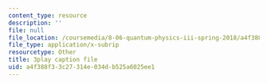 ```yaml
---
content_type: resource
description: ''
file: null
file_location: /coursemedia/8-06-quantum-physics-iii-spring-2018/a4f388f33c27314e034db525a6025ee1_-pMowqywuIY.srt
file_type: application/x-subrip
resourcetype: Other
title: 3play caption file
uid: a4f388f3-3c27-314e-034d-b525a6025ee1
---
```

